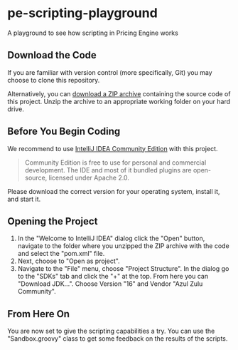 # pe-scripting-playground
A playground to see how scripting in Pricing Engine works

## Download the Code

If you are familiar with version control (more specifically, Git) you may choose to clone this repository.

Alternatively, you can [download a ZIP archive](https://github.com/smec/pe-scripting-playground/archive/refs/heads/main.zip) containing the source code of this project. Unzip the archive to an appropriate working folder on your hard drive.

## Before You Begin Coding

We recommend to use [IntelliJ IDEA Community Edition](https://www.jetbrains.com/idea/download/) with this project.

> Community Edition is free to use for personal and commercial development. The IDE and most of it bundled plugins are open-source, licensed under Apache 2.0.

Please download the correct version for your operating system, install it, and start it.

## Opening the Project

1. In the "Welcome to IntelliJ IDEA" dialog click the "Open" button, navigate to the folder where you unzipped the ZIP archive with the code and select the "pom.xml" file.
2. Next, choose to "Open as project".
3. Navigate to the "File" menu, choose "Project Structure". In the dialog go to the "SDKs" tab and click the "+" at the top. From here you can "Download JDK...". Choose Version "16" and Vendor "Azul Zulu Community".

## From Here On

You are now set to give the scripting capabilities a try. You can use the "Sandbox.groovy" class to get some feedback on the results of the scripts.
